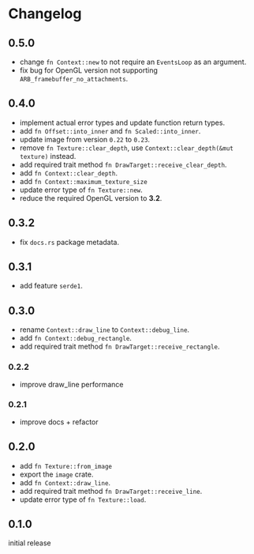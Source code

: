 # Changelog

## 0.5.0

- change `fn Context::new` to not require an `EventsLoop` as an argument.
- fix bug for OpenGL version not supporting `ARB_framebuffer_no_attachments`.

## 0.4.0

- implement actual error types and update function return types.
- add `fn Offset::into_inner` and `fn Scaled::into_inner`.
- update image from version `0.22` to `0.23`.
- remove `fn Texture::clear_depth`, use `Context::clear_depth(&mut texture)` instead.
- add required trait method `fn DrawTarget::receive_clear_depth`.
- add `fn Context::clear_depth`.
- add `fn Context::maximum_texture_size`
- update error type of `fn Texture::new`.
- reduce the required OpenGL version to **3.2**.

## 0.3.2

- fix `docs.rs` package metadata.

## 0.3.1

- add feature `serde1`.

## 0.3.0

- rename `Context::draw_line` to `Context::debug_line`.
- add `fn Context::debug_rectangle`.
- add required trait method `fn DrawTarget::receive_rectangle`.

### 0.2.2

- improve draw_line performance

### 0.2.1

- improve docs + refactor

## 0.2.0

- add `fn Texture::from_image`
- export the `image` crate.
- add `fn Context::draw_line`.
- add required trait method `fn DrawTarget::receive_line`.
- update error type of `fn Texture::load`.

## 0.1.0

initial release